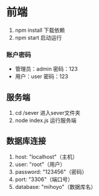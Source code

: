 # 前端
1. npm install 下载依赖
2. npm start 启动运行

### 账户密码
- 管理员：admin  密码：123
- 用户：user  密码：123

## 服务端
1. cd /sever 进入sever文件夹
2. node index.js 运行服务端


## 数据库连接
1. host: "localhost"（主机）
2. user: "root"（用户）
3. password: "123456"（密码）
4. port: "3306"（端口号）
5. database: "mihoyo"（数据库名）





